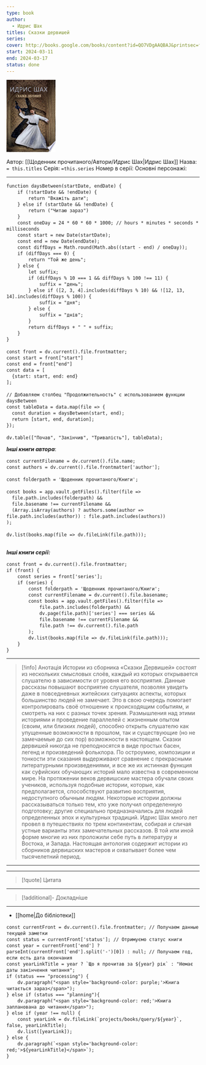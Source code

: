 ```yaml
---
type: book
author:
  - Идрис Шах
titles: Сказки дервишей
series:
cover: http://books.google.com/books/content?id=QO7VDgAAQBAJ&printsec=frontcover&img=1&zoom=1&edge=curl&source=gbs_api
start: 2024-03-11
end: 2024-03-17
status: done
---
```

![cover|150](media/cover!150-408.jpg)

Автор: [[Щоденник прочитаного/Автори/Идрис Шах|Идрис Шах]]
Назва: `= this.titles`
Серія:  `=this.series`
Номер в серії:
Основні персонажі:

---
```dataviewjs
function daysBetween(startDate, endDate) {
	if (!startDate && !endDate) { 
		return "Вкажіть дати"; 
	} else if (startDate && !endDate) {
		return ("Читаю зараз")
	}
	const oneDay = 24 * 60 * 60 * 1000; // hours * minutes * seconds * milliseconds
	const start = new Date(startDate);
	const end = new Date(endDate);
	const diffDays = Math.round(Math.abs((start - end) / oneDay));
	if (diffDays === 0) {
		return "Той же день";   
	} else {
		let suffix;     
	    if (diffDays % 10 === 1 && diffDays % 100 !== 11) {
		    suffix = "день";     
	    } else if ([2, 3, 4].includes(diffDays % 10) && ![12, 13, 14].includes(diffDays % 100)) {
			suffix = "дня";     
		} else {       
			suffix = "днів";     
		}          
		return diffDays + " " + suffix;   
	} 
}  

const front = dv.current().file.frontmatter;
const start = front["start"]
const end = front["end"]
const data = [
  {start: start, end: end}
];

// Добавляем столбец "Продолжительность" с использованием функции daysBetween
const tableData = data.map(file => {
  const duration = daysBetween(start, end);
  return [start, end, duration];
});

dv.table(["Почав", "Закінчив", "Тривалість"], tableData);
```

***Інші книги автора***:
```dataviewjs
const currentFilename = dv.current().file.name;
const authors = dv.current().file.frontmatter['author'];

const folderpath = 'Щоденник прочитаного/Книги';

const books = app.vault.getFiles().filter(file =>
  file.path.includes(folderpath) &&
  file.basename !== currentFilename &&
  (Array.isArray(authors) ? authors.some(author => file.path.includes(author)) : file.path.includes(authors))
);

dv.list(books.map(file => dv.fileLink(file.path)));


```
***Інші книги серії:***
```dataviewjs
const front = dv.current().file.frontmatter;
if (front) {
	const series = front['series'];
	if (series) {
		const folderpath = 'Щоденник прочитаного/Книги';
		const currentFilename = dv.current().file.basename;
		const books = app.vault.getFiles().filter(file =>  
			file.path.includes(folderpath) && 
			dv.page(file.path)['series'] === series && 
			file.basename !== currentFilename &&
			file.path !== dv.current().file.path 
		);
		dv.list(books.map(file => dv.fileLink(file.path)));
	}
}

```

---
>[!info] Анотація
>Истории из сборника «Сказки Дервишей» состоят из нескольких смысловых слоёв, каждый из которых открывается слушателю в зависимости от уровня его восприятия.
> Данные рассказы повышают восприятие слушателя, позволяя увидеть даже в повседневных житейских ситуациях аспекты, которых большинство людей не замечает. Это в свою очередь помогает контролировать своё отношение к происходящим событиям, и смотреть на них с разных точек зрения.
> Размышления над этими историями и проведение параллелей с жизненным опытом (своим, или близких людей), способно открыть слушателю как упущенные возможности в прошлом, так и существующие (но не замечаемые до сих пор) возможности в настоящем.
> Сказки дервишей никогда не преподносятся в виде простых басен, легенд и произведений фольклора. По остроумию, композиции и тонкости эти сказания выдерживают сравнение с прекрасными литературными произведениями, и все же их истинная функция как суфийских обучающих историй мало известна в современном мире.
> На протяжении веков дервишские мастера обучали своих учеников, используя подобные истории, которые, как предполагается, способствуют развитию восприятия, недоступного обычным людям. Некоторые истории должны рассказываться только тем, кто уже получил определенную подготовку; другие специально предназначались для людей определенных эпох и культурных традиций.
> Идрис Шах много лет провел в путешествиях по трем континентам, собирая и сличая устные варианты этих замечательных рассказов. В той или иной форме многие из них проложили себе путь в литературу и Востока, и Запада. Настоящая антология содержит истории из сборников дервишских мастеров и охватывает более чем тысячелетний период.
___

****
>[!quote] Цитата

****
>[!additional]- Докладніше

****

- [[home|До бібліотеки]]

```dataviewjs
const currentFront = dv.current().file.frontmatter; // Получаем данные текущей заметки
const status = currentFront['status']; // Отримуємо статус книги
const year = currentFront['end'] ? parseInt(currentFront['end'].split('-')[0]) : null; // Получаем год, если есть дата окончания
const yearLinkTitle = year ? `Що я прочитав за ${year} рік` : "Немає даты закінчення читання";
if (status === "processing") {
	dv.paragraph("<span style='background-color: purple;'>Книга читається зараз</span>");
} else if (status === "planning"){
	dv.paragraph("<span style='background-color: red;'>Книга запланована до читання</span>");
} else if (year !== null) {
	const yearLink = dv.fileLink(`projects/books/query/${year}`, false, yearLinkTitle);
	dv.list([yearLink]);
} else {
	dv.paragraph(`<span style='background-color: red;'>${yearLinkTitle}</span>`);
}
```